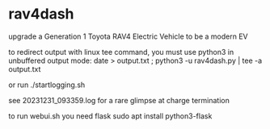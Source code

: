 # rav4dash
upgrade a Generation 1 Toyota RAV4 Electric Vehicle to be a modern EV

to redirect output with linux tee command, you must use python3 in unbuffered output mode:
date > output.txt ; python3 -u rav4dash.py | tee -a output.txt

or run 
./startlogging.sh

see 20231231_093359.log for a rare glimpse at charge termination

to run webui.sh you need flask
sudo apt install python3-flask
